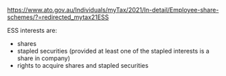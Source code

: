https://www.ato.gov.au/Individuals/myTax/2021/In-detail/Employee-share-schemes/?=redirected_mytax21ESS

ESS interests are:

* shares
* stapled securities (provided at least one of the stapled interests is a share in company)
* rights to acquire shares and stapled securities

